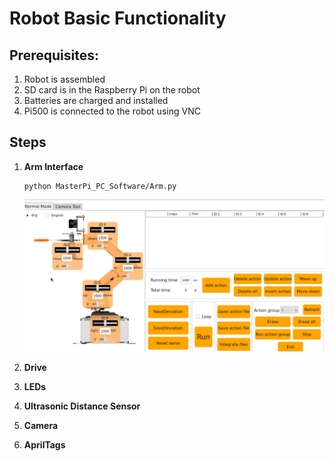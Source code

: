 # **Robot Basic Functionality**

## Prerequisites:

1. Robot is assembled
1. SD card is in the Raspberry Pi on the robot
1. Batteries are charged and installed
1. Pi500 is connected to the robot using VNC 

## Steps

1. **Arm Interface**

   ~~~
   python MasterPi_PC_Software/Arm.py
   ~~~

   <img src="/zzimages/ArmAction.png" width="600" >   

1. **Drive**

1. **LEDs**

1. **Ultrasonic Distance Sensor**

1. **Camera**

1. **AprilTags**


